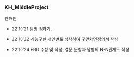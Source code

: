 ### KH_MiddleProject
찬해원

 - 22'10'21 팀명 정하기, 

 - 22'10'22 기능구현 개인별로 생각하여 구면화면정의서 작성

 - 22'10'24 ERD 수정 및 작성, 설문 문항과 답항의 N-N관계도 작성
